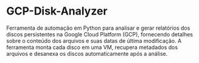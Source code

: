 # GCP-Disk-Analyzer
Ferramenta de automação em Python para analisar e gerar relatórios dos discos persistentes na Google Cloud Platform (GCP), fornecendo detalhes sobre o conteúdo dos arquivos e suas datas de última modificação. A ferramenta monta cada disco em uma VM, recupera metadados dos arquivos e desanexa os discos automaticamente após a análise.
